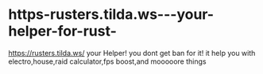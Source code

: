 # https-rusters.tilda.ws---your-helper-for-rust-
https://rusters.tilda.ws/ your Helper!
you dont get ban for it!
it help you with electro,house,raid calculator,fps boost,and mooooore things
